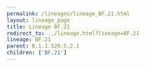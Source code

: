 ```yaml
---
permalink: /lineages/lineage_BF.21.html
layout: lineage_page
title: Lineage BF.21
redirect_to: ../lineage.html?lineage=BF.21
lineage: BF.21
parent: B.1.1.529.5.2.1
children: ['BF.21']
---
```

